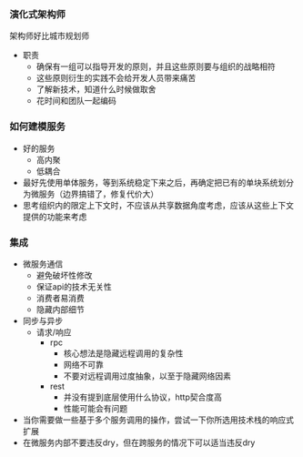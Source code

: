 ### 演化式架构师
架构师好比城市规划师
- 职责
  - 确保有一组可以指导开发的原则，并且这些原则要与组织的战略相符
  - 这些原则衍生的实践不会给开发人员带来痛苦
  - 了解新技术，知道什么时候做取舍
  - 花时间和团队一起编码
### 如何建模服务
- 好的服务
  - 高内聚
  - 低耦合
- 最好先使用单体服务，等到系统稳定下来之后，再确定把已有的单块系统划分为微服务（边界搞错了，修复代价大）
- 思考组织内的限定上下文时，不应该从共享数据角度考虑，应该从这些上下文提供的功能来考虑
### 集成
- 微服务通信
  - 避免破坏性修改 
  - 保证api的技术无关性
  - 消费者易消费
  - 隐藏内部细节
- 同步与异步
  - 请求/响应
    - rpc
      - 核心想法是隐藏远程调用的复杂性
      - 网络不可靠
      - 不要对远程调用过度抽象，以至于隐藏网络因素
    - rest
      - 并没有提到底层使用什么协议，http契合度高
      - 性能可能会有问题
- 当你需要做一些基于多个服务调用的操作，尝试一下你所选用技术栈的响应式扩展
- 在微服务内部不要违反dry，但在跨服务的情况下可以适当违反dry